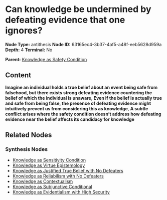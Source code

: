 # Can knowledge be undermined by defeating evidence that one ignores?

**Node Type:** antithesis
**Node ID:** 63165ec4-3b37-4af5-a48f-eeb5628d959a
**Depth:** 4
**Terminal:** No

**Parent:** [Knowledge as Safety Condition](knowledge-as-safety-condition-synthesis-e159fa35-2ffc-49b0-afc8-777a37193e77.md)

## Content

**Imagine an individual holds a true belief about an event being safe from falsehood, but there exists strong defeating evidence countering the belief of which the individual is unaware**, **Even if the belief is actually true and safe from being false, the presence of defeating evidence might intuitively prevent us from considering this as knowledge**, **A subtle conflict arises where the safety condition doesn’t address how defeating evidence near the belief affects its candidacy for knowledge**

## Related Nodes

### Synthesis Nodes

- [Knowledge as Sensitivity Condition](knowledge-as-sensitivity-condition-synthesis-a09346d7-2caa-497f-81f4-f8efbf41317a.md)
- [Knowledge as Virtue Epistemology](knowledge-as-virtue-epistemology-synthesis-a9a2cddf-f40d-4a76-ba21-6f95819629ea.md)
- [Knowledge as Justified True Belief with No Defeaters](knowledge-as-justified-true-belief-with-no-defeaters-synthesis-a8030307-fa61-4ab6-a2d0-5724a5fad0fe.md)
- [Knowledge as Reliabilism with No Defeaters](knowledge-as-reliabilism-with-no-defeaters-synthesis-9f44c613-7e69-454f-a08b-04edf7f545bb.md)
- [Knowledge as Contextualism](knowledge-as-contextualism-synthesis-1e0cdfb2-8e95-422b-9c7c-948a15c3ae1f.md)
- [Knowledge as Subjunctive Conditional](knowledge-as-subjunctive-conditional-synthesis-1aa4e791-78d9-43d5-bc45-26d4b2cd16d2.md)
- [Knowledge as Evidentialism with High Security](knowledge-as-evidentialism-with-high-security-synthesis-e380b3e9-fd4b-4106-83ed-3e3cedf64cf8.md)
